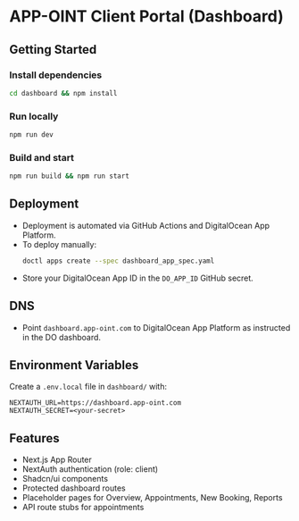 # APP-OINT Client Portal (Dashboard)

## Getting Started

### Install dependencies
```bash
cd dashboard && npm install
```

### Run locally
```bash
npm run dev
```

### Build and start
```bash
npm run build && npm run start
```

## Deployment

- Deployment is automated via GitHub Actions and DigitalOcean App Platform.
- To deploy manually:
  ```bash
  doctl apps create --spec dashboard_app_spec.yaml
  ```
- Store your DigitalOcean App ID in the `DO_APP_ID` GitHub secret.

## DNS
- Point `dashboard.app-oint.com` to DigitalOcean App Platform as instructed in the DO dashboard.

## Environment Variables
Create a `.env.local` file in `dashboard/` with:
```
NEXTAUTH_URL=https://dashboard.app-oint.com
NEXTAUTH_SECRET=<your-secret>
```

## Features
- Next.js App Router
- NextAuth authentication (role: client)
- Shadcn/ui components
- Protected dashboard routes
- Placeholder pages for Overview, Appointments, New Booking, Reports
- API route stubs for appointments
